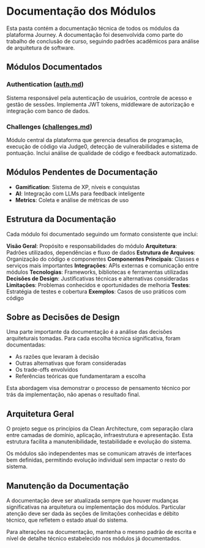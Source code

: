 # Documentação dos Módulos

Esta pasta contém a documentação técnica de todos os módulos da plataforma Journey. A documentação foi desenvolvida como parte do trabalho de conclusão de curso, seguindo padrões acadêmicos para análise de arquitetura de software.

## Módulos Documentados

### Authentication ([auth.md](./auth.md))
Sistema responsável pela autenticação de usuários, controle de acesso e gestão de sessões. Implementa JWT tokens, middleware de autorização e integração com banco de dados.

### Challenges ([challenges.md](./challenges.md))
Módulo central da plataforma que gerencia desafios de programação, execução de código via Judge0, detecção de vulnerabilidades e sistema de pontuação. Inclui análise de qualidade de código e feedback automatizado.

## Módulos Pendentes de Documentação

- **Gamification**: Sistema de XP, níveis e conquistas
- **AI**: Integração com LLMs para feedback inteligente
- **Metrics**: Coleta e análise de métricas de uso

## Estrutura da Documentação

Cada módulo foi documentado seguindo um formato consistente que inclui:

**Visão Geral**: Propósito e responsabilidades do módulo
**Arquitetura**: Padrões utilizados, dependências e fluxo de dados
**Estrutura de Arquivos**: Organização do código e componentes
**Componentes Principais**: Classes e serviços mais importantes
**Integrações**: APIs externas e comunicação entre módulos
**Tecnologias**: Frameworks, bibliotecas e ferramentas utilizadas
**Decisões de Design**: Justificativas técnicas e alternativas consideradas
**Limitações**: Problemas conhecidos e oportunidades de melhoria
**Testes**: Estratégia de testes e cobertura
**Exemplos**: Casos de uso práticos com código

## Sobre as Decisões de Design

Uma parte importante da documentação é a análise das decisões arquiteturais tomadas. Para cada escolha técnica significativa, foram documentadas:

- As razões que levaram à decisão
- Outras alternativas que foram consideradas
- Os trade-offs envolvidos
- Referências teóricas que fundamentaram a escolha

Esta abordagem visa demonstrar o processo de pensamento técnico por trás da implementação, não apenas o resultado final.

## Arquitetura Geral

O projeto segue os princípios da Clean Architecture, com separação clara entre camadas de domínio, aplicação, infraestrutura e apresentação. Esta estrutura facilita a manutenibilidade, testabilidade e evolução do sistema.

Os módulos são independentes mas se comunicam através de interfaces bem definidas, permitindo evolução individual sem impactar o resto do sistema.

## Manutenção da Documentação

A documentação deve ser atualizada sempre que houver mudanças significativas na arquitetura ou implementação dos módulos. Particular atenção deve ser dada às seções de limitações conhecidas e débito técnico, que refletem o estado atual do sistema.

Para alterações na documentação, mantenha o mesmo padrão de escrita e nível de detalhe técnico estabelecido nos módulos já documentados.